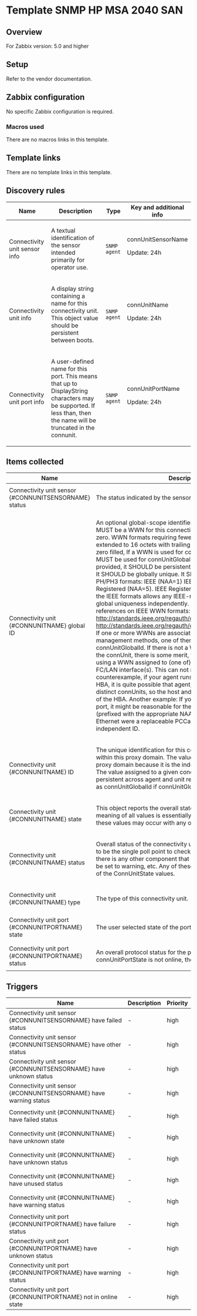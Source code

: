 # Template SNMP HP MSA 2040 SAN

## Overview

For Zabbix version: 5.0 and higher

## Setup

Refer to the vendor documentation.

## Zabbix configuration

No specific Zabbix configuration is required.

### Macros used

There are no macros links in this template.

## Template links

There are no template links in this template.

## Discovery rules

|Name|Description|Type|Key and additional info|
|----|-----------|----|----|
|Connectivity unit sensor info|<p>A textual identification of the sensor intended primarily for operator use.</p>|`SNMP agent`|connUnitSensorName<p>Update: 24h</p>|
|Connectivity unit info|<p>A display string containing a name for this connectivity unit. This object value should be persistent between boots.</p>|`SNMP agent`|connUnitName<p>Update: 24h</p>|
|Connectivity unit port info|<p>A user-defined name for this port. This means that up to DisplayString characters may be supported. If less than, then the name will be truncated in the connunit.</p>|`SNMP agent`|connUnitPortName<p>Update: 24h</p>|
## Items collected

|Name|Description|Type|Key and additional info|
|----|-----------|----|----|
|Connectivity unit sensor {#CONNUNITSENSORNAME} status|<p>The status indicated by the sensor.</p>|`SNMP agent`|connUnitSensorStatus[{#SNMPINDEX}]<p>Update: 5m</p>|
|Connectivity unit {#CONNUNITNAME} global ID|<p>An optional global-scope identifier for this connectivity unit. It MUST be a WWN for this connectivity unit or 16 octets of value zero. WWN formats requiring fewer than 16 octets MUST be extended to 16 octets with trailing zero octets, Left justified, zero filled, If a WWN is used for connUnitId, the same WWN MUST be used for connUnitGlobalId. When a non-zero value is provided, it SHOULD be persistent across agent and unit resets. It SHOULD be globally unique. It SHOULD be one of these FC-PH/PH3 formats: IEEE (NAA=1) IEEE Extended (NAA=2) IEEE Registered (NAA=5). IEEE Registered extended (NAA=6). Use of the IEEE formats allows any IEEE-registered vendor to assure global uniqueness independently. The following are some references on IEEE WWN formats: http://standards.ieee.org/regauth/oui/tutorials/fibreformat.html http://standards.ieee.org/regauth/oui/tutorials/fibrecomp_id.html If one or more WWNs are associated with the connUnit via other management methods, one of them SHOULD be used for connUnitGlobalId. If there is not a WWN assigned specifically to the connUnit, there is some merit, though not a requirement, to using a WWN assigned to (one of) its permanently attached FC/LAN interface(s). This can not risk uniqueness, though. As a counterexample, if your agent runs in a host and the host has an HBA, it is quite possible that agent, host, and HBA will all be distinct connUnits, so the host and agent can not use the WWN of the HBA. Another example: If your hub has a built-in Ethernet port, it might be reasonable for the hub to use its MAC address (prefixed with the appropriate NAA) as its connUnitId. But if the Ethernet were a replaceable PCCard, the hub should have an independent ID.</p>|`SNMP agent`|connUnitGlobalID[{#SNMPINDEX}]<p>Update: 1h</p>|
|Connectivity unit {#CONNUNITNAME} ID|<p>The unique identification for this connectivity unit among those within this proxy domain. The value MUST be unique within the proxy domain because it is the index variable for connUnitTable. The value assigned to a given conectivity unit SHOULD be persistent across agent and unit resets. It SHOULD be the same as connUnitGlobalId if connUnitGlobalId is known and stable.</p>|`SNMP agent`|connUnitID[{#SNMPINDEX}]<p>Update: 1h</p>|
|Connectivity unit {#CONNUNITNAME} state|<p>This object reports the overall state of the connectivity unit. The meaning of all values is essentially self-explanatory. Any of these values may occur with any of the ConnUnitStatus values.</p>|`SNMP agent`|connUnitState[{#SNMPINDEX}]<p>Update: 5m</p>|
|Connectivity unit {#CONNUNITNAME} status|<p>Overall status of the connectivity unit. The goal of this object is to be the single poll point to check the status of the connunit. If there is any other component that has warning, then this should be set to warning, etc. Any of these values may occur with any of the ConnUnitState values.</p>|`SNMP agent`|connUnitStatus[{#SNMPINDEX}]<p>Update: 5m</p>|
|Connectivity unit {#CONNUNITNAME} type|<p>The type of this connectivity unit.</p>|`SNMP agent`|connUnitType[{#SNMPINDEX}]<p>Update: 1h</p>|
|Connectivity unit port {#CONNUNITPORTNAME} state|<p>The user selected state of the port hardware.</p>|`SNMP agent`|connUnitPortState[{#SNMPINDEX}]<p>Update: 5m</p>|
|Connectivity unit port {#CONNUNITPORTNAME} status|<p>An overall protocol status for the port. This value of connUnitPortState is not online, then this is reported Unknown.</p>|`SNMP agent`|connUnitPortStatus[{#SNMPINDEX}]<p>Update: 5m</p>|
## Triggers

|Name|Description|Priority|
|----|-----------|----|
|Connectivity unit sensor {#CONNUNITSENSORNAME} have failed status|<p>-</p>|high|
|Connectivity unit sensor {#CONNUNITSENSORNAME} have other status|<p>-</p>|high|
|Connectivity unit sensor {#CONNUNITSENSORNAME} have unknown status|<p>-</p>|high|
|Connectivity unit sensor {#CONNUNITSENSORNAME} have warning status|<p>-</p>|high|
|Connectivity unit {#CONNUNITNAME} have failed status|<p>-</p>|high|
|Connectivity unit {#CONNUNITNAME} have unknown state|<p>-</p>|high|
|Connectivity unit {#CONNUNITNAME} have unknown status|<p>-</p>|high|
|Connectivity unit {#CONNUNITNAME} have unused status|<p>-</p>|high|
|Connectivity unit {#CONNUNITNAME} have warning status|<p>-</p>|high|
|Connectivity unit port {#CONNUNITPORTNAME} have failure status|<p>-</p>|high|
|Connectivity unit port {#CONNUNITPORTNAME} have unknown status|<p>-</p>|high|
|Connectivity unit port {#CONNUNITPORTNAME} have warning status|<p>-</p>|high|
|Connectivity unit port {#CONNUNITPORTNAME} not in online state|<p>-</p>|high|
